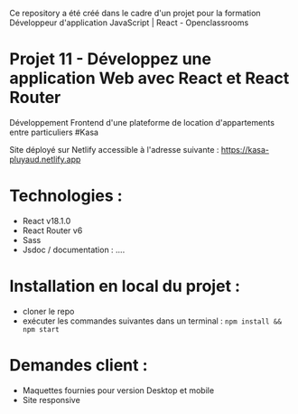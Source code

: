 Ce repository a été créé dans le cadre d'un projet pour la formation Développeur d'application JavaScript | React - Openclassrooms

# Projet 11 - Développez une application Web avec React et React Router

Développement Frontend d'une plateforme de location d'appartements entre particuliers #Kasa

Site déployé sur Netlify accessible à l'adresse suivante : https://kasa-pluyaud.netlify.app

# Technologies : 
  - React v18.1.0
  - React Router v6
  - Sass
  - Jsdoc / documentation : ....

# Installation en local du projet :
- cloner le repo
- exécuter les commandes suivantes dans un terminal : `npm install && npm start`

# Demandes client :
- Maquettes fournies pour version Desktop et mobile
- Site responsive


